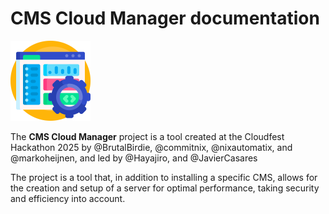 # CMS Cloud Manager documentation

<img src="https://raw.githubusercontent.com/cmscloudmanager/docs/refs/heads/main/image/cmscloudmanager.png" alt="CMS Cloud Manager" width="128">

The **CMS Cloud Manager** project is a tool created at the Cloudfest Hackathon 2025 by @BrutalBirdie, @commitnix, @nixautomatix, and @markoheijnen, and led by @Hayajiro, and @JavierCasares

The project is a tool that, in addition to installing a specific CMS, allows for the creation and setup of a server for optimal performance, taking security and efficiency into account.
